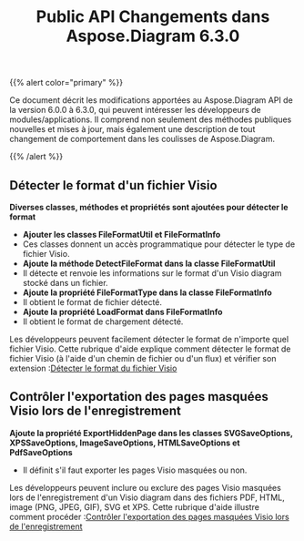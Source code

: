 ﻿---
title: Public API Changements dans Aspose.Diagram 6.3.0
type: docs
weight: 30
url: /fr/net/public-api-changes-in-aspose-diagram-6-3-0/
---
{{% alert color="primary" %}} 

Ce document décrit les modifications apportées au Aspose.Diagram API de la version 6.0.0 à 6.3.0, qui peuvent intéresser les développeurs de modules/applications. Il comprend non seulement des méthodes publiques nouvelles et mises à jour, mais également une description de tout changement de comportement dans les coulisses de Aspose.Diagram.

{{% /alert %}} 
## **Détecter le format d'un fichier Visio**
**Diverses classes, méthodes et propriétés sont ajoutées pour détecter le format**
- **Ajouter les classes FileFormatUtil et FileFormatInfo** 
 - Ces classes donnent un accès programmatique pour détecter le type de fichier Visio.
- **Ajoute la méthode DetectFileFormat dans la classe FileFormatUtil** 
 - Il détecte et renvoie les informations sur le format d'un Visio diagram stocké dans un fichier.
- **Ajoute la propriété FileFormatType dans la classe FileFormatInfo** 
 - Il obtient le format de fichier détecté.
- **Ajoute la propriété LoadFormat dans FileFormatInfo** 
 - Il obtient le format de chargement détecté.

 Les développeurs peuvent facilement détecter le format de n'importe quel fichier Visio. Cette rubrique d'aide explique comment détecter le format de fichier Visio (à l'aide d'un chemin de fichier ou d'un flux) et vérifier son extension :[Détecter le format du fichier Visio](/diagram/fr/net/introduction/#detect-the-format-of-visio-file)
## **Contrôler l'exportation des pages masquées Visio lors de l'enregistrement**
**Ajoute la propriété ExportHiddenPage dans les classes SVGSaveOptions, XPSSaveOptions, ImageSaveOptions, HTMLSaveOptions et PdfSaveOptions**
- Il définit s'il faut exporter les pages Visio masquées ou non.

 Les développeurs peuvent inclure ou exclure des pages Visio masquées lors de l'enregistrement d'un Visio diagram dans des fichiers PDF, HTML, image (PNG, JPEG, GIF), SVG et XPS. Cette rubrique d'aide illustre comment procéder :[Contrôler l'exportation des pages masquées Visio lors de l'enregistrement](/diagram/fr/net/set-orientation-and-control-the-export-of-hidden-visio-pages-on-saving/#control-the-export-of-hidden-visio-pages-on-saving)

